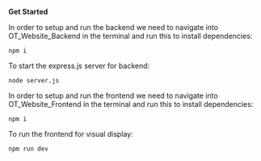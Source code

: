 **Get Started**

In order to setup and run the backend we need to navigate into OT_Website_Backend in the terminal and run this to install dependencies:

```npm i```

To start the express.js server for backend:

```node server.js```

In order to setup and run the frontend we need to navigate into OT_Website_Frontend in the terminal and run this to install dependencies:

```npm i```

To run the frontend for visual display:

```npm run dev```